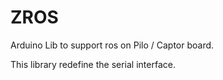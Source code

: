 # ZROS
Arduino Lib to support ros on Pilo / Captor board.

This library redefine the serial interface.



